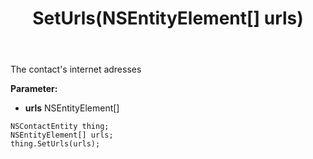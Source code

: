 ﻿---
uid: crmscript_ref_NSContactEntity_SetUrls
title: SetUrls(NSEntityElement[] urls)
intellisense: NSContactEntity.SetUrls
keywords: NSContactEntity, GetUrls
so.topic: reference
---

The contact's internet adresses

**Parameter:** 
 - **urls** NSEntityElement[]

```crmscript
NSContactEntity thing;
NSEntityElement[] urls;
thing.SetUrls(urls);
```

